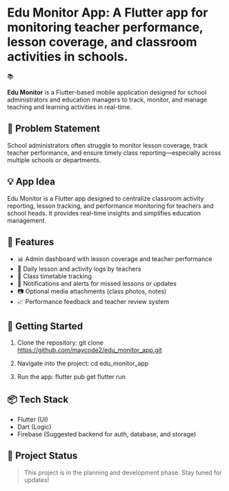 # Edu Monitor App: A Flutter app for monitoring teacher performance, lesson coverage, and classroom activities in schools.
 📚

**Edu Monitor** is a Flutter-based mobile application designed for school administrators and education managers to track, monitor, and manage teaching and learning activities in real-time.

## 📌 Problem Statement
School administrators often struggle to monitor lesson coverage, track teacher performance, and ensure timely class reporting—especially across multiple schools or departments.

## 💡 App Idea
Edu Monitor is a Flutter app designed to centralize classroom activity reporting, lesson tracking, and performance monitoring for teachers and school heads. It provides real-time insights and simplifies education management.

## 🌟 Features
- 📊 Admin dashboard with lesson coverage and teacher performance
- 📝 Daily lesson and activity logs by teachers
- 📅 Class timetable tracking
- 🔔 Notifications and alerts for missed lessons or updates
- 📷 Optional media attachments (class photos, notes)
- 📈 Performance feedback and teacher review system

## 🚀 Getting Started

1. Clone the repository:
git clone https://github.com/maycode2/edu_monitor_app.git

3. Navigate into the project: 
cd edu_monitor_app

5. Run the app:
flutter pub get
flutter run 

## 📦 Tech Stack
- Flutter (UI)
- Dart (Logic)
- Firebase (Suggested backend for auth, database, and storage)

## 📌 Project Status
> This project is in the planning and development phase. Stay tuned for updates!
